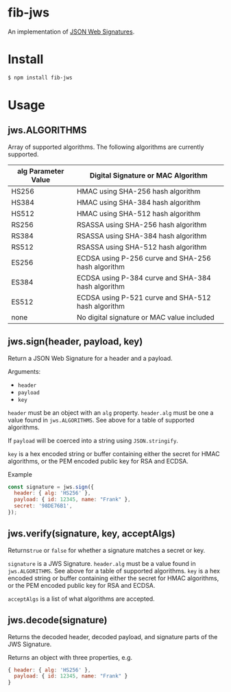 # fib-jws

An implementation of [JSON Web Signatures](http://self-issued.info/docs/draft-ietf-jose-json-web-signature.html).

# Install

```bash
$ npm install fib-jws
```

# Usage

## jws.ALGORITHMS
Array of supported algorithms. The following algorithms are currently supported.

alg Parameter Value | Digital Signature or MAC Algorithm
----------------|----------------------------
HS256 | HMAC using SHA-256 hash algorithm
HS384 | HMAC using SHA-384 hash algorithm
HS512 | HMAC using SHA-512 hash algorithm
RS256 | RSASSA using SHA-256 hash algorithm
RS384 | RSASSA using SHA-384 hash algorithm
RS512 | RSASSA using SHA-512 hash algorithm
ES256 | ECDSA using P-256 curve and SHA-256 hash algorithm
ES384 | ECDSA using P-384 curve and SHA-384 hash algorithm
ES512 | ECDSA using P-521 curve and SHA-512 hash algorithm
none | No digital signature or MAC value included


## jws.sign(header, payload, key)

Return a JSON Web Signature for a header and a payload.

Arguments:

* `header`
* `payload`
* `key`

`header` must be an object with an `alg` property. `header.alg` must be
one a value found in `jws.ALGORITHMS`. See above for a table of
supported algorithms.

If `payload` will be coerced into a string using `JSON.stringify`.

`key` is a hex encoded string or buffer containing either the secret for HMAC algorithms, or the PEM encoded public key for RSA and ECDSA.

Example

```js
const signature = jws.sign({
  header: { alg: 'HS256' },
  payload: { id: 12345, name: "Frank" },
  secret: '98DE76B1',
});
```

## jws.verify(signature, key, acceptAlgs)

Returns`true` or `false` for whether a signature matches a secret or key.

`signature` is a JWS Signature. `header.alg` must be a value found in `jws.ALGORITHMS`.
See above for a table of supported algorithms. `key` is a hex encoded string or
buffer containing either the secret for HMAC algorithms, or the PEM
encoded public key for RSA and ECDSA.

`acceptAlgs` is a list of what algorithms are accepted.

## jws.decode(signature)

Returns the decoded header, decoded payload, and signature parts of the JWS Signature.

Returns an object with three properties, e.g.
```js
{ header: { alg: 'HS256' },
  payload: { id: 12345, name: "Frank" }
}
```